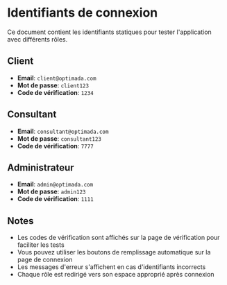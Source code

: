 # Identifiants de connexion

Ce document contient les identifiants statiques pour tester l'application avec différents rôles.

## Client

- **Email**: `client@optimada.com`
- **Mot de passe**: `client123`
- **Code de vérification**: `1234`

## Consultant

- **Email**: `consultant@optimada.com`
- **Mot de passe**: `consultant123`
- **Code de vérification**: `7777`

## Administrateur

- **Email**: `admin@optimada.com`
- **Mot de passe**: `admin123`
- **Code de vérification**: `1111`

## Notes

- Les codes de vérification sont affichés sur la page de vérification pour faciliter les tests
- Vous pouvez utiliser les boutons de remplissage automatique sur la page de connexion
- Les messages d'erreur s'affichent en cas d'identifiants incorrects
- Chaque rôle est redirigé vers son espace approprié après connexion
